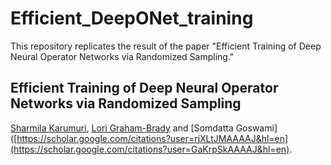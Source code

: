 # Efficient_DeepONet_training
This repository replicates the result of the paper "Efficient Training of Deep Neural Operator Networks via Randomized Sampling."

## **Efficient Training of Deep Neural Operator Networks via Randomized Sampling**
[Sharmila Karumuri](https://scholar.google.com/citations?user=uY1G-S0AAAAJ&hl=en), [Lori Graham-Brady](https://scholar.google.com/citations?user=xhj8q8cAAAAJ&hl=en) and [Somdatta Goswami]([https://scholar.google.com/citations?user=rjXLtJMAAAAJ&hl=en](https://scholar.google.com/citations?user=GaKrpSkAAAAJ&hl=en).
